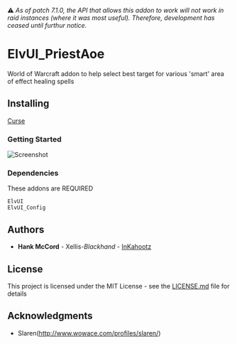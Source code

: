 :warning: *As of patch 7.1.0, the API that allows this addon to work will not work in raid instances (where it was most useful). Therefore, development has ceased until furthur notice.*

# ElvUI_PriestAoe
World of Warcraft addon to help select best target for various 'smart' area of effect healing spells

## Installing

[Curse](http://mods.curse.com/addons/wow/elvui_priestaoe)

### Getting Started

![Screenshot](http://i.imgur.com/L4EoIQg.png)

### Dependencies

These addons are REQUIRED

```
ElvUI
ElvUI_Config
```


## Authors

* **Hank McCord** - Xellis-*Blackhand* - [InKahootz](https://github.com/InKahootz)

## License

This project is licensed under the MIT License - see the [LICENSE.md](LICENSE.md) file for details

## Acknowledgments

* Slaren(http://www.wowace.com/profiles/slaren/)
